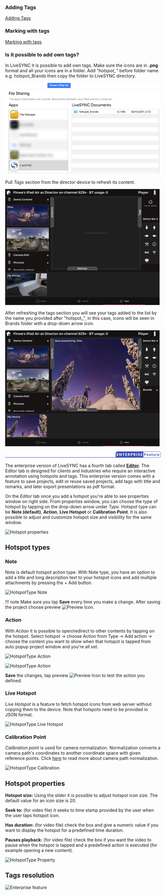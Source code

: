 ### Adding Tags

[Adding Tags](..//user_guide/presenting.md#adding-tags)

### Marking with tags

[ Marking with tags](../tutorials/oculus_go_presenting.md#marking-with-tags)


### Is it possible to add own tags?

In LiveSYNC it is possible to add own tags. Make sure the icons are in **.png** format and all your icons are in a folder. Add *"hotspot_"* before folder name e.g. hotspot_Brands then copy the folder to LiveSYNC directory.  

![Copy tags to](img/tagsCopyTo.png)


 Pull *Tags* section from the director device to refresh its content. 
 
 ![Pull to refresh](img/pullToRefresh.jpg)
  
  
  After refreshing the tags section you will see your tags added to the list by the name you provided after "hotspot_", in this case, icons will be seen in Brands folder with a drop-down arrow icon. 
 
  ![Custom Tags](img/customTag.jpg)
 
 ![Enterprise feature](../img/enterprise_feature.png)

 The enterprise version of LiveSYNC has a fourth tab called [**Editor**](..//user_guide/editor.md).  The Editor tab is designed for clients and industries who require an interactive annotation using hotspots and tags. This enterprise version comes with a feature to save projects, edit or reuse saved projects, add tags with title and remarks, and later export presentations as pdf format. 
 
On the *Editor* tab once you add a hotspot you're able to see properties window on right side. From properties window, you can choose the type of hotspot by tapping on the drop-down arrow under *Type*. Hotspot type can be **Note (default)**, **Action**, **Live Hotspot** or **Calibration Point**. It is also possible to adjust and customize hotspot size and visibility for the same window. 

![Hotspot properties](../img/hotspotProperties.jpg)

## Hotspot types

### Note

Note is default hotspot action type. With Note type, you have an option to add a title and long description text to your hotspot icons and add multiple attachments by pressing the + Add button. 

![HotspotType Note](../img/hotspotTypeNote.jpg)

!!! note
    Make sure you tap **Save** every time you make a change. After saving the project choose preview ![Preview Icon](../img/previewIcon.png).  

### Action

With *Action* it is possible to open/redirect to other contents by tapping on the hotspot. Select hotspot -> choose Action from Type -> Add action -> choose the content you want to show when that hotspot is tapped from auto popup project window and you're all set.  

![HotspotType Action](../img/hotspotTypeAction.jpg)

![HotspotType Action](../img/hotspotTypeAction2.jpg)

**Save** the changes, tap preview ![Preview Icon](../img/previewIcon.png) to test the action you defined.  

### Live Hotspot

*Live Hotspot* is a feature to fetch hotspot icons from web server without copying them to the device. Note that hotspots need to be provided in JSON format.  

![HotspotType Live Hotspot](../img/LiveHotspot.jpg)

### Calibration Point

*Calibration point* is used for camera normalization. Normalization converts a camera path's coordinates to another coordinate space with given reference points. Click [here](..//user_guide/workflows.md#camera-path-normalization) to read more about camera path normalization. 

![HotspotType Calibration](../img/hotspotTypeCalibration.jpg)

## Hotspot properties

**Hotspot size:** Using the slider it is possible to adjust hotspot icon size. The default value for an icon size is 20. 

**Seek to:** (for video file) it seeks to time stamp provided by the user when the user taps hotspot icon. 

**Has duration:** (for video file) check the box and give a numeric value if you want to display the hotspot for a predefined time duration. 

**Pauses playback:** (for video file) check the box if you want the video to pause when the hotspot is tapped and a predefined action is executed (for example opening a new content).  

![HotspotType Property](../img/hotspotProperty.jpg)

## Tags resolution
 
 [comment]: <> (add link to downloadable hotspots)

  ![Enterprise feature](../img/enterpriseFooter.png)  